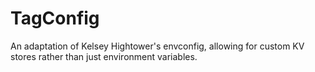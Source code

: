 # TagConfig
An adaptation of Kelsey Hightower's envconfig, allowing for custom KV stores rather than just environment variables.
